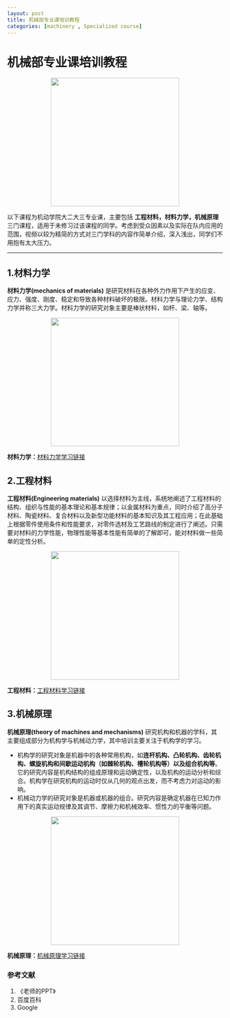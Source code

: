 ```yaml
---
layout: post
title: 机械部专业课培训教程
categories: [machinery , Specialized course]
---
```


# 机械部专业课培训教程

<center><img src="https://github.com/SJTU-RoboMaster-Team/SJTU-RoboMaster-Team.github.io/raw/master/_img/posts/SPcourse/sp1.png"   width="300"></center>

以下课程为机动学院大二大三专业课，主要包括 **工程材料，材料力学，机械原理** 三门课程，适用于未修习过该课程的同学。考虑到受众因素以及实际在队内应用的范围，视频以较为精简的方式对三门学科的内容作简单介绍，深入浅出，同学们不用抱有太大压力。

---

## 1.材料力学

**材料力学(mechanics of materials)** 是研究材料在各种外力作用下产生的应变、应力、强度、刚度、稳定和导致各种材料破坏的极限。材料力学与理论力学、结构力学并称三大力学。材料力学的研究对象主要是棒状材料，如杆、梁、轴等。

<center><img src="https://github.com/SJTU-RoboMaster-Team/SJTU-RoboMaster-Team.github.io/raw/master/_img/posts/SPcourse/sp2.jpeg"   width="300"></center>

**材料力学：**[材料力学学习链接](https://www.bilibili.com/video/BV1TT4y1L7tk/)


## 2.工程材料

**工程材料(Engineering materials)** 以选择材料为主线，系统地阐述了工程材料的结构、组织与性能的基本理论和基本规律；以金属材料为重点，同时介绍了高分子材料、陶瓷材料、复合材料以及新型功能材料的基本知识及其工程应用；在此基础上根据零件使用条件和性能要求，对零件选材及工艺路线的制定进行了阐述。只需要对材料的力学性能，物理性能等基本性能有简单的了解即可，能对材料做一些简单的定性分析。

<center><img src="https://github.com/SJTU-RoboMaster-Team/SJTU-RoboMaster-Team.github.io/raw/master/_img/posts/SPcourse/sp3.jpg"   width="300"></center>

**工程材料：**[工程材料学习链接](https://www.bilibili.com/video/BV1TT4y1L7tk/)

## 3.机械原理
**机械原理(theory of machines and mechanisms)** 研究机构和机器的学科，其主要组成部分为机构学与机械动力学，其中培训主要关注于机构学的学习。
* 机构学的研究对象是机器中的各种常用机构，如**连杆机构、凸轮机构、齿轮机构、螺旋机构和间歇运动机构（如棘轮机构、槽轮机构等）以及组合机构等**。它的研究内容是机构结构的组成原理和运动确定性，以及机构的运动分析和综合。机构学在研究机构的运动时仅从几何的观点出发，而不考虑力对运动的影响。
* 机械动力学的研究对象是机器或机器的组合。研究内容是确定机器在已知力作用下的真实运动规律及其调节、摩擦力和机械效率、惯性力的平衡等问题。

<center><img src="https://github.com/SJTU-RoboMaster-Team/SJTU-RoboMaster-Team.github.io/raw/master/_img/posts/SPcourse/sp4.jpg"   width="300"></center>

**机械原理：**[机械原理学习链接](https://www.bilibili.com/video/BV1TT4y1L7tk/)

### 参考文献
1. 《老师的PPT》
2. 百度百科
3. Google
